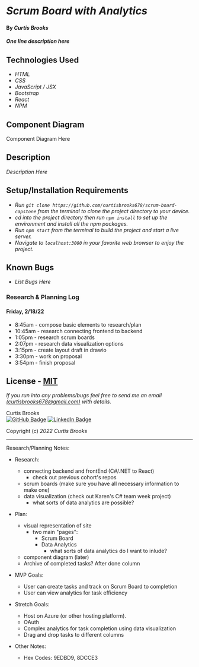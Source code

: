 # _Scrum Board with Analytics_

#### By _**Curtis Brooks**_

#### _One line description here_

## Technologies Used

* _HTML_
* _CSS_
* _JavaScript / JSX_
* _Bootstrap_
* _React_
* _NPM_

## Component Diagram

<p>
Component Diagram Here
</p>

## Description

_Description Here_

## Setup/Installation Requirements

* _Run `git clone https://github.com/curtisbrooks678/scrum-board-capstone` from the terminal to clone the project directory to your device._
* _cd into the project directory then run `npm install` to set up the environment and install all the npm packages._
* _Run `npm start` from the terminal to build the project and start a live server._
* _Navigate to `localhost:3000` in your favorite web browser to enjoy the project._

## Known Bugs

* _List Bugs Here_

### Research & Planning Log
#### Friday, 2/18/22
* 8:45am - compose basic elements to research/plan
* 10:45am - research connecting frontend to backend
* 1:05pm - research scrum boards
* 2:07pm - research data visualization options
* 3:15pm - create layout draft in drawio
* 3:30pm - work on proposal
* 3:54pm - finish proposal


## License - [MIT](https://opensource.org/licenses/MIT)

_If you run into any problems/bugs feel free to send me an email [(curtisbrooks678@gmail.com)](mailto:curtisbrooks678@gmail.com) with details._

Curtis Brooks<br />
[![GitHub Badge](https://img.shields.io/badge/GitHub-100000?style=for-the-badge&logo=github&logoColor=white)](https://github.com/curtisbrooks678)
[![LinkedIn Badge](https://img.shields.io/badge/LinkedIn-0077B5?style=for-the-badge&logo=linkedin&logoColor=white)](https://www.linkedin.com/in/curtisbrooks678)

Copyright (c) _2022_ _Curtis Brooks_


-------------------


Research/Planning Notes:

- Research:
    - connecting backend and frontEnd (C#/.NET to React)
        - check out previous cohort's repos
    - scrum boards (make sure you have all necessary information to make one)
    - data visualization (check out Karen's C# team week project)
        - what sorts of data analytics are possible?
        

- Plan:
    - visual representation of site
        - two main "pages":
            - Scrum Board
            - Data Analytics
                - what sorts of data analytics do I want to inlude?
    - component diagram (later)
    - Archive of completed tasks? After done column


- MVP Goals:
    - User can create tasks and track on Scrum Board to completion
    - User can view analytics for task efficiency


- Stretch Goals:
    - Host on Azure (or other hosting platform).
    - OAuth 
    - Complex analytics for task completion using data visualization
    - Drag and drop tasks to different columns


- Other Notes:
    - Hex Codes: 9EDBD9, 8DCCE3

